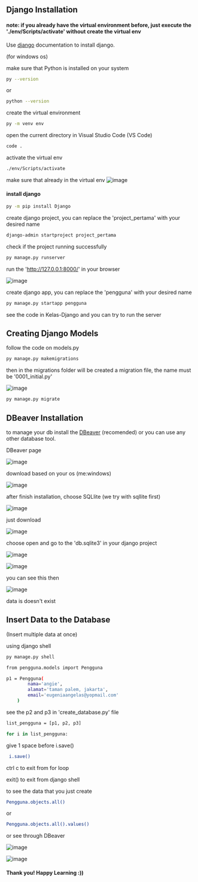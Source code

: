 ## Django Installation
#### note: if you already have the virtual environment before, just execute the './env/Scripts/activate' without create the virtual env

Use [django](https://www.djangoproject.com/) documentation to install django.

(for windows os)

make sure that Python is installed on your system
```bash
py --version
```
or
```bash
python --version
```
create the virtual environment
```bash
py -m venv env
```
open the current directory in Visual Studio Code (VS Code)
```bash
code .
```
activate the virtual env
```bash
./env/Scripts/activate
```
make sure that already in the virtual env
![image](https://github.com/eugeniaangie/Women-In-Tech-2023-Kuncie-x-Kominfo/assets/62442475/1a64aa08-0ee6-4ae3-bdc0-c00d3c5efcc4)

#### install django
```bash
py -m pip install Django
```
create django project, you can replace the 'project_pertama' with your desired name
```bash
django-admin startproject project_pertama
```
check if the project running successfully
```bash
py manage.py runserver 
```
run the 'http://127.0.0.1:8000/' in your browser

![image](https://github.com/eugeniaangie/Women-In-Tech-2023-Kuncie-x-Kominfo/assets/62442475/164822c7-18b0-4c0b-9fa4-2ac62f1da870)

create django app, you can replace the 'pengguna' with your desired name
```bash
py manage.py startapp pengguna
```
see the code in Kelas-Django and you can try to run the server


## Creating Django Models

follow the code on models.py
```bash
py manage.py makemigrations
```
then in the migrations folder will be created a migration file, the name must be '0001_initial.py'

![image](https://github.com/eugeniaangie/Women-In-Tech-2023-Kuncie-x-Kominfo/assets/62442475/231f3456-f0ec-4ec7-bb22-2fbdc1e0f08a)

```bash
py manage.py migrate
```
## DBeaver Installation
to manage your db install the [DBeaver](https://dbeaver.io/download/) (recomended) or you can use any other database tool.

DBeaver page

![image](https://github.com/eugeniaangie/Women-In-Tech-2023-Kuncie-x-Kominfo/assets/62442475/b970c5af-6e4e-439a-88a8-67663c2de478)


download based on your os (me:windows)

![image](https://github.com/eugeniaangie/Women-In-Tech-2023-Kuncie-x-Kominfo/assets/62442475/d1129f00-3c7b-4ac0-837f-9870cc2ab9cc)

after finish installation, choose SQLlite (we try with sqllite first)

![image](https://github.com/eugeniaangie/Women-In-Tech-2023-Kuncie-x-Kominfo/assets/62442475/27165059-88fc-44c9-9c3d-a26d8df641e8)

just download

![image](https://github.com/eugeniaangie/Women-In-Tech-2023-Kuncie-x-Kominfo/assets/62442475/4359ce28-5cdb-47e0-9e48-9d392cc20e17)

choose open and go to the 'db.sqlite3' in your django project

![image](https://github.com/eugeniaangie/Women-In-Tech-2023-Kuncie-x-Kominfo/assets/62442475/5c93ed73-c338-41e8-b36f-ce90b8c55622)

![image](https://github.com/eugeniaangie/Women-In-Tech-2023-Kuncie-x-Kominfo/assets/62442475/046e9904-654d-4d85-a90b-e96843d6868c)


you can see this then

![image](https://github.com/eugeniaangie/Women-In-Tech-2023-Kuncie-x-Kominfo/assets/62442475/16e65cac-3a0e-442d-91f2-e2ea42fc73c9)

data is doesn't exist

## Insert Data to the Database
(Insert multiple data at once)

using django shell
```bash
py manage.py shell
```
```bash
from pengguna.models import Pengguna
```
```bash
p1 = Pengguna(
        nama='angie',
        alamat='taman palem, jakarta',
        email='eugeniaangelas@yopmail.com'
    )
```

see the p2 and p3 in 'create_database.py' file
```bash
list_pengguna = [p1, p2, p3]
```
```bash
for i in list_pengguna:
```
give 1 space before i.save()
```bash
 i.save()
```
ctrl c to exit from for loop

exit() to exit from django shell

to see the data that you just create
```bash
Pengguna.objects.all()
```
or
```bash
Pengguna.objects.all().values()
```
or see through DBeaver

![image](https://github.com/eugeniaangie/Women-In-Tech-2023-Kuncie-x-Kominfo/assets/62442475/f945c6bc-d90c-4f30-a924-f2846a576bc6)

![image](https://github.com/eugeniaangie/Women-In-Tech-2023-Kuncie-x-Kominfo/assets/62442475/6c4f2ab3-f19a-4b92-b317-ba13dc21f128)



#### Thank you! Happy Learning :))
